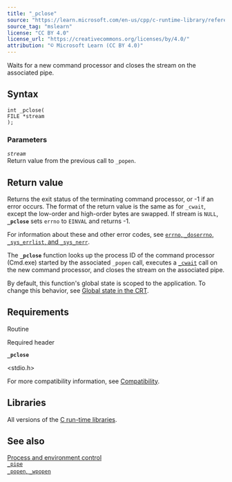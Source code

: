 ```yaml
---
title: "_pclose"
source: "https://learn.microsoft.com/en-us/cpp/c-runtime-library/reference/pclose?view=msvc-170"
source_tag: "mslearn"
license: "CC BY 4.0"
license_url: "https://creativecommons.org/licenses/by/4.0/"
attribution: "© Microsoft Learn (CC BY 4.0)"
---
```

Waits for a new command processor and closes the stream on the associated pipe.

## Syntax

```
int _pclose(
FILE *stream
);
```

### Parameters

_`stream`_  
Return value from the previous call to `_popen`.

## Return value

Returns the exit status of the terminating command processor, or -1 if an error occurs. The format of the return value is the same as for `_cwait`, except the low-order and high-order bytes are swapped. If stream is `NULL`, **`_pclose`** sets `errno` to `EINVAL` and returns -1.

For information about these and other error codes, see [`errno`, `_doserrno`, `_sys_errlist`, and `_sys_nerr`](https://learn.microsoft.com/en-us/cpp/c-runtime-library/errno-doserrno-sys-errlist-and-sys-nerr?view=msvc-170).

The **`_pclose`** function looks up the process ID of the command processor (Cmd.exe) started by the associated `_popen` call, executes a [`_cwait`](https://learn.microsoft.com/en-us/cpp/c-runtime-library/reference/cwait?view=msvc-170) call on the new command processor, and closes the stream on the associated pipe.

By default, this function's global state is scoped to the application. To change this behavior, see [Global state in the CRT](https://learn.microsoft.com/en-us/cpp/c-runtime-library/global-state?view=msvc-170).

## Requirements

Routine

Required header

**`_pclose`**

<stdio.h>

For more compatibility information, see [Compatibility](https://learn.microsoft.com/en-us/cpp/c-runtime-library/compatibility?view=msvc-170).

## Libraries

All versions of the [C run-time libraries](https://learn.microsoft.com/en-us/cpp/c-runtime-library/crt-library-features?view=msvc-170).

## See also

[Process and environment control](https://learn.microsoft.com/en-us/cpp/c-runtime-library/process-and-environment-control?view=msvc-170)  
[`_pipe`](https://learn.microsoft.com/en-us/cpp/c-runtime-library/reference/pipe?view=msvc-170)  
[`_popen`, `_wpopen`](https://learn.microsoft.com/en-us/cpp/c-runtime-library/reference/popen-wpopen?view=msvc-170)